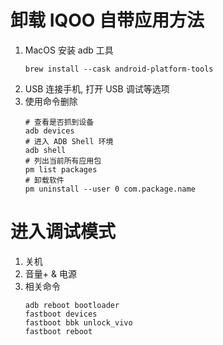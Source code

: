 # 卸载 IQOO 自带应用方法

1. MacOS 安装 adb 工具
   ```shell
   brew install --cask android-platform-tools
   ```
2. USB 连接手机, 打开 USB 调试等选项
3. 使用命令删除
   ```shell
   # 查看是否抓到设备
   adb devices
   # 进入 ADB Shell 环境
   adb shell
   # 列出当前所有应用包
   pm list packages
   # 卸载软件
   pm uninstall --user 0 com.package.name
   ```

# 进入调试模式

1. 关机
2. 音量+ & 电源
3. 相关命令
   ```shell
   adb reboot bootloader
   fastboot devices
   fastboot bbk unlock_vivo
   fastboot reboot
   ```